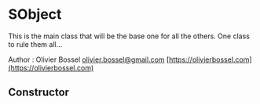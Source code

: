 # SObject

This is the main class that will be the base one for all the others.
One class to rule them all...

Author : Olivier Bossel [olivier.bossel@gmail.com](mailto:olivier.bossel@gmail.com) [https://olivierbossel.com](https://olivierbossel.com)

## Constructor
